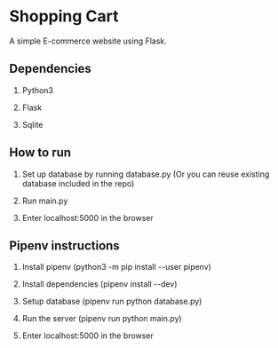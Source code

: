 # Shopping Cart  

A simple E-commerce website using Flask.

  

## Dependencies ##

1. Python3

2. Flask

3. Sqlite



## How to run ##

1. Set up database by running database.py (Or you can reuse existing database included in the repo)

2. Run main.py

3. Enter localhost:5000 in the browser



## Pipenv instructions ##

1. Install pipenv (python3 -m pip install --user pipenv)

2. Install dependencies (pipenv install --dev)

3. Setup database (pipenv run python database.py)

4. Run the server (pipenv run python main.py)

5. Enter localhost:5000 in the browser
   



